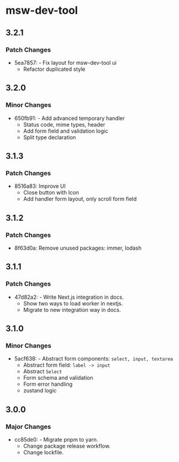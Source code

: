 # msw-dev-tool

## 3.2.1

### Patch Changes

- 5ea7857: - Fix layout for msw-dev-tool ui
  - Refactor duplicated style

## 3.2.0

### Minor Changes

- 650fb91: - Add advanced temporary handler
  - Status code, mime types, header
  - Add form field and validation logic
  - Split type declaration

## 3.1.3

### Patch Changes

- 8516a83: Improve UI
  - Close button with Icon
  - Add handler form layout, only scroll form field

## 3.1.2

### Patch Changes

- 8f63d0a: Remove unused packages: immer, lodash

## 3.1.1

### Patch Changes

- 47d82a2: - Write Next.js integration in docs.
  - Show two ways to load worker in nextjs.
  - Migrate to new integration way in docs.

## 3.1.0

### Minor Changes

- 5acf638: - Abstract form components: `select, input, textarea`
  - Abstract form field: `label -> input`
  - Abstract `Select`
  - Form schema and validation
  - Form error handling
  - zustand logic

## 3.0.0

### Major Changes

- cc85de0: - Migrate pnpm to yarn.
  - Change package release workflow.
  - Change lockfile.

